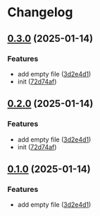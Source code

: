 # Changelog

## [0.3.0](https://github.com/AuStien/release-please-please/compare/v0.2.0...v0.3.0) (2025-01-14)


### Features

* add empty file ([3d2e4d1](https://github.com/AuStien/release-please-please/commit/3d2e4d1fca15efd6e5d6af4da38a8de84a5c27a1))
* init ([72d74af](https://github.com/AuStien/release-please-please/commit/72d74af9fda0597254ebdc2b55a4590e0504caae))

## [0.2.0](https://github.com/AuStien/release-please-please/compare/v0.1.0...v0.2.0) (2025-01-14)


### Features

* add empty file ([3d2e4d1](https://github.com/AuStien/release-please-please/commit/3d2e4d1fca15efd6e5d6af4da38a8de84a5c27a1))
* init ([72d74af](https://github.com/AuStien/release-please-please/commit/72d74af9fda0597254ebdc2b55a4590e0504caae))

## [0.1.0](https://github.com/AuStien/release-please-please/compare/v0.0.0...v0.1.0) (2025-01-14)


### Features

* add empty file ([3d2e4d1](https://github.com/AuStien/release-please-please/commit/3d2e4d1fca15efd6e5d6af4da38a8de84a5c27a1))
